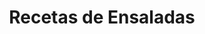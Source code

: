 ---
layout: categorypage
title: Recetas de Ensaladas
category_name: Ensaladas
permalink: /categorias/ensaladas/index.html
---